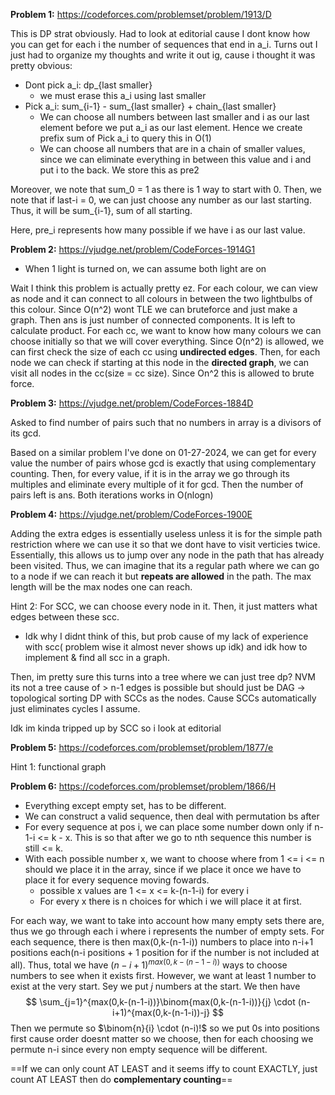 
**Problem 1:** https://codeforces.com/problemset/problem/1913/D

This is DP strat obviously.
Had to look at editorial cause I dont know how you can get for each i the number of sequences that end in a_i. Turns out I just had to organize my thoughts and write it out ig, cause i thought it was pretty obvious:
- Dont pick a_i: dp_{last smaller}
	- we must erase this a_i using last smaller
- Pick a_i: sum_{i-1} - sum_{last smaller} + chain_{last smaller}
	- We can choose all numbers between last smaller and i as our last element before we put a_i as our last element. Hence we create prefix sum of Pick a_i to query this in O(1)
	- We can choose all numbers that are in a chain of smaller values, since we can eliminate everything in between this value and i and put i to the back. We store this as pre2

Moreover, we note that sum_0 = 1 as there is 1 way to start with 0.
Then, we note that if last-i = 0, we can just choose any number as our last starting. Thus, it will be sum_{i-1}, sum of all starting.

Here, pre_i represents how many possible if we have i as our last value.

**Problem 2:** https://vjudge.net/problem/CodeForces-1914G1

- When 1 light is turned on, we can assume both light are on

Wait I think this problem is actually pretty ez. For each colour, we can view as node and it can connect to all colours in between the two lightbulbs of this colour. Since O(n^2) wont TLE we can bruteforce and just make a graph.
Then ans is just number of connected components.
It is left to calculate product. For each cc, we want to know how many colours we can choose initially so that we will cover everything.
Since O(n^2) is allowed, we can first check the size of each cc using **undirected edges**.
Then, for each node we can check if starting at this node in the **directed graph**, we can visit all nodes in the cc(size = cc size). Since On^2 this is allowed to brute force.





**Problem 3:** https://vjudge.net/problem/CodeForces-1884D

Asked to find number of pairs such that no numbers in array is a divisors of its gcd.

Based on a similar problem I've done on 01-27-2024, we can get for every value the number of pairs whose gcd is exactly that using complementary counting. 
Then, for every value, if it is in the array we go through its multiples and eliminate every multiple of it for gcd. Then the number of pairs left is ans. Both iterations works in O(nlogn)



**Problem 4:** https://vjudge.net/problem/CodeForces-1900E

Adding the extra edges is essentially useless unless it is for the simple path restriction where we can use it so that we dont have to visit verticies twice.
Essentially, this allows us to jump over any node in the path that has already been visited. Thus, we can imagine that its a regular path where we can go to a node if we can reach it but **repeats are allowed** in the path.
The max length will be the max nodes one can reach.

Hint 2: For SCC, we can choose every node in it. Then, it just matters what edges between these scc.
- Idk why I didnt think of this, but prob cause of my lack of experience with scc( problem wise it almost never shows up idk) and idk how to implement & find all scc in a graph.


Then, im pretty sure this turns into a tree where we can just tree dp?
NVM its not a tree cause of > n-1 edges is possible but should just be 
DAG -> topological sorting DP with SCCs as the nodes.
Cause SCCs automatically just eliminates cycles I assume.

Idk im kinda tripped up by SCC so i look at editorial


**Problem 5:** https://codeforces.com/problemset/problem/1877/e

Hint 1: functional graph

**Problem 6:** https://codeforces.com/problemset/problem/1866/H

- Everything except empty set, has to be different.
- We can construct a valid sequence, then deal with permutation bs after
- For every sequence at pos i, we can place some number down only if n-1-i <= k - x. This is so that after we go to nth sequence this number is still <= k.
- With each possible number x, we want to choose where from 1 <= i <= n should we place it in the array, since if we place it once we have to place it for every sequence moving fowards.
	- possible x values are 1 <= x <= k-(n-1-i) for every i
	- For every x there is n choices for which i we will place it at first.

For each way, we want to take into account how many empty sets there are, thus we go through each i where i represents the number of empty sets. For each sequence, there is then max(0,k-(n-1-i)) numbers to place into n-i+1 positions each(n-i positions + 1 position for if the number is not included at all). Thus, total we have $(n-i+1)^{max(0,k-(n-1-i))}$ ways to choose numbers to see when it exists first. However, we want at least 1 number to exist at the very start. Sey we put $j$ numbers at the start. We then have
$$
\sum_{j=1}^{max(0,k-(n-1-i))}\binom{max(0,k-(n-1-i))}{j} \cdot (n-i+1)^{max(0,k-(n-1-i))-j}
$$Then we permute so $\binom{n}{i} \cdot (n-i)!$ so we put 0s into positions first cause order doesnt matter so we choose, then for each choosing we permute n-i since every non empty sequence will be different.


==If we can only count AT LEAST and it seems iffy to count EXACTLY, just count AT LEAST then do **complementary counting**==



